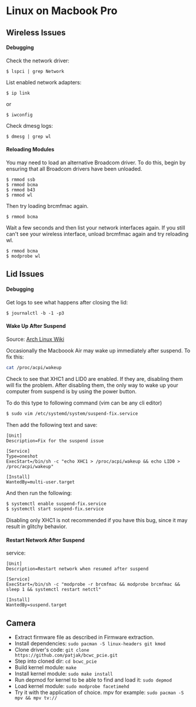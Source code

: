 # Linux on Macbook Pro

## Wireless Issues

#### Debugging

Check the network driver:

```
$ lspci | grep Network
```

List enabled network adapters:

```
$ ip link
```

or 

```
$ iwconfig
```

Check dmesg logs:

```
$ dmesg | grep wl
```

#### Reloading Modules

You may need to load an alternative Broadcom driver. To do this, begin by ensuring that all Broadcom drivers have been unloaded.

```
$ rmmod ssb
$ rmmod bcma
$ rmmod b43
$ rmmod wl
```

Then try loading brcmfmac again.

```
$ rmmod bcma
```

Wait a few seconds and then list your network interfaces again. If you still can't see your wireless interface, unload brcmfmac again and try reloading wl.

```
$ rmmod bcma
$ modprobe wl
```

## Lid Issues

#### Debugging 

Get logs to see what happens after closing the lid:

```
$ journalctl -b -1 -p3
```


#### Wake Up After Suspend

Source: [Arch Linux Wiki](https://wiki.archlinux.org/index.php/Mac#Wake_Up_After_Suspend)

Occasionally the Macboook Air may wake up immediately after suspend. To fix this:

```bash
cat /proc/acpi/wakeup
```

Check to see that XHC1 and LID0 are enabled. If they are, disabling them will fix the problem. After disabling them, the only way to wake up your computer from suspend is by using the power button.

To do this type to following command (vim can be any cli editor)

```bash
$ sudo vim /etc/systemd/system/suspend-fix.service
```

Then add the following text and save:

```systemctl
[Unit]
Description=Fix for the suspend issue

[Service]
Type=oneshot
ExecStart=/bin/sh -c "echo XHC1 > /proc/acpi/wakeup && echo LID0 > /proc/acpi/wakeup"

[Install]
WantedBy=multi-user.target
```

And then run the following:

```bash
$ systemctl enable suspend-fix.service
$ systemctl start suspend-fix.service
```

Disabling only XHC1 is not recommended if you have this bug, since it may result in glitchy behavior.

#### Restart Network After Suspend


service:

```
[Unit]
Description=Restart network when resumed after suspend

[Service]
ExecStart=/bin/sh -c "modprobe -r brcmfmac && modprobe brcmfmac && sleep 1 && systemctl restart netctl"

[Install]
WantedBy=suspend.target
```

## Camera


* Extract firmware file as described in Firmware extraction.
* Install dependencies: `sudo pacman -S linux-headers git kmod`
* Clone driver's code: `git clone https://github.com/patjak/bcwc_pcie.git`
* Step into cloned dir: `cd bcwc_pcie`
* Build kernel module: `make`
* Install kernel module: `sudo make install`
* Run depmod for kernel to be able to find and load it: `sudo depmod`
* Load kernel module: `sudo modprobe facetimehd`
* Try it with the application of choice. mpv for example: `sudo pacman -S mpv && mpv tv://`

